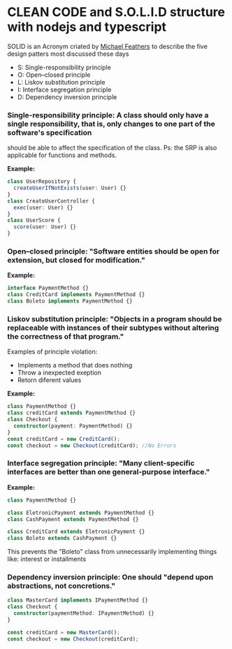 # CLEAN CODE and S.O.L.I.D structure with nodejs and typescript

SOLID is an Acronym criated by [Michael Feathers](https://twitter.com/mfeathers) to describe the five
design patters most discussed these days

- S: Single-responsibility principle
- O: Open–closed principle
- L: Liskov substitution principle
- I: Interface segregation principle
- D: Dependency inversion principle

### Single-responsibility principle: A class should only have a single responsibility, that is, only changes to one part of the software's specification

should be able to affect the specification of the class.
Ps: the SRP is also applicable for functions and methods.

**Example:**

```typescript
class UserRepository {
  createUserIfNotExists(user: User) {}
}
class CreateUserController {
  exec(user: User) {}
}
class UserScore {
  score(user: User) {}
}
```

### Open–closed principle: "Software entities should be open for extension, but closed for modification."

**Example:**

```typescript
interface PaymentMethod {}
class CreditCard implements PaymentMethod {}
class Boleto implements PaymentMethod {}
```

### Liskov substitution principle: "Objects in a program should be replaceable with instances of their subtypes without altering the correctness of that program."

Examples of principle violation:

- Implements a method that does nothing
- Throw a inexpected exeption
- Retorn diferent values

**Example:**

```typescript
class PaymentMethod {}
class creditCard extends PaymentMethod {}
class Checkout {
  constructor(payment: PaymentMethod) {}
}
const creditCard = new CreditCard();
const checkout = new Checkout(creditCard); //No Errors
```

### Interface segregation principle: "Many client-specific interfaces are better than one general-purpose interface."

**Example:**

```typescript
class PaymentMethod {}

class EletronicPayment extends PaymentMethod {}
class CashPayment extends PaymentMethod {}

class CreditCard extends EletronicPayment {}
class Boleto extends CashPayment {}
```

This prevents the "Boleto" class from unnecessarily implementing things like: interest or installments

### Dependency inversion principle: One should "depend upon abstractions, not concretions."

```typescript
class MasterCard implements IPaymentMethod {}
class Checkout {
  constructor(paymentMethod: IPaymentMethod) {}
}

const creditCard = new MasterCard();
const checkout = new Checkout(creditCard);
```
